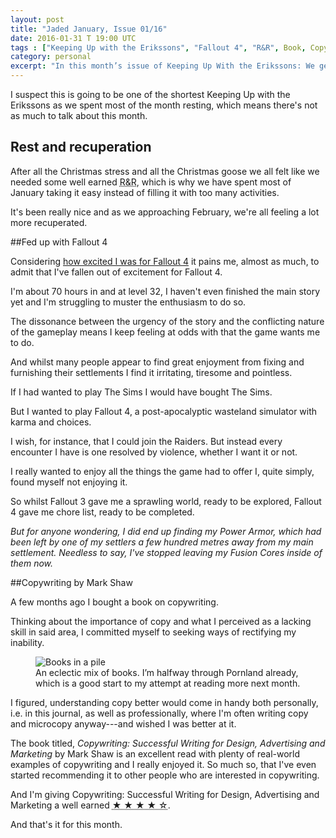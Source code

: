 ```yaml
---
layout: post
title: "Jaded January, Issue 01/16"
date: 2016-01-31 T 19:00 UTC
tags : ["Keeping Up with the Erikssons", "Fallout 4", "R&R", Book, Copywriting, Mark Shaw, Review]
category: personal
excerpt: "In this month’s issue of Keeping Up With the Erikssons: We get some well earned R&R, I'm fed up with Fallout 4 and I finish this month's challenge by getting a head start on next month's challenge; Reading."
---
```

I suspect this is going to be one of the shortest Keeping Up with the Erikssons as we spent most of the month resting, which means there's not as much to talk about this month.

## Rest and recuperation

After all the Christmas stress and all the Christmas goose we all felt like we needed some well earned <abbr title="rest and recuperation" class="small-caps">R&R</abbr>, which is why we have spent most of January taking it easy instead of filling it with too many activities.

It's been really nice and as we approaching February, we're all feeling a lot more recuperated.

##Fed up with Fallout 4

Considering [how excited I was for Fallout 4][fallout4] it pains me, almost as much, to admit that I've fallen out of excitement for Fallout 4.

I'm about 70 hours in and at level 32, I haven't even finished the main story yet and I'm struggling to muster the enthusiasm to do so.

The dissonance between the urgency of the story and the conflicting nature of the gameplay means I keep feeling at odds with that the game wants me to do.

And whilst many people appear to find great enjoyment from fixing and furnishing their settlements I find it irritating, tiresome and pointless.

<p data-pullquote="Fallout 4 gave me chore list, ready to be completed."></p>

If I had wanted to play The Sims I would have bought The Sims.

But I wanted to play Fallout 4, a post-apocalyptic wasteland simulator with karma and choices.

I wish, for instance, that I could join the Raiders. But instead every encounter I have is one resolved by violence, whether I want it or not.

I really wanted to enjoy all the things the game had to offer I, quite simply, found myself not enjoying it.

So whilst Fallout 3 gave me a sprawling world, ready to be explored, Fallout 4 gave me chore list, ready to be completed.

*But for anyone wondering, I did end up finding my Power Armor, which had been left by one of my settlers a few hundred metres away from my main settlement. Needless to say, I've stopped leaving my Fusion Cores inside of them now.*

##Copywriting by Mark Shaw

A few months ago I bought a book on copywriting.

Thinking about the importance of copy and what I perceived as a lacking skill in said area, I committed myself to seeking ways of rectifying my inability.

<figure>
	<img class="js-lazy-load" data-original="/assets/posts/2016/january/jaded-january-issue-01-16/pile-of-books.jpg" alt="Books in a pile">
	<figcaption>An eclectic mix of books. I’m halfway through Pornland already, which is a good start to my attempt at reading more next month.</figcaption>
</figure>

I figured, understanding copy better would come in handy both personally, i.e. in this journal, as well as professionally, where I'm often writing copy and microcopy anyway---and wished I was better at it.

The book titled, *Copywriting: Successful Writing for Design, Advertising and Marketing* by Mark Shaw is an excellent read with plenty of real-world examples of copywriting and I really enjoyed it. So much so, that I've even started recommending it to other people who are interested in copywriting.

And I'm giving Copywriting: Successful Writing for Design, Advertising and Marketing a well earned <abbr title="four out of five stars" class="discrete">★ ★ ★ ★ ☆</abbr>.

And that's it for this month.

[fallout4]: /blog/games-im-eagerly-awaiting-iii#fallout-4